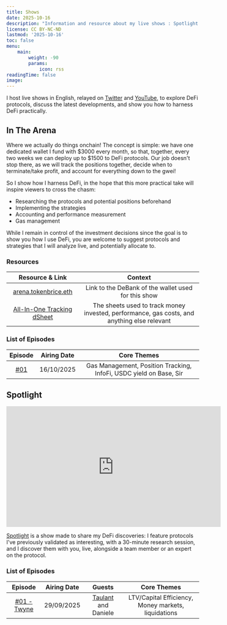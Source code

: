 ```yaml
---
title: Shows
date: 2025-10-16
description: "Information and resource about my live shows : Spotlight and In The Arena"
license: CC BY-NC-ND
lastmod: '2025-10-16'
toc: false
menu:
    main: 
        weight: -90
        params:
            icon: rss
readingTime: false
image: 
---
```


I host live shows in English, relayed on [Twitter](https://x.com/TokenBrice) and [YouTube](https://www.youtube.com/@Token_Brice), to explore DeFi protocols, discuss the latest developments, and show you how to harness DeFi practically.

## In The Arena

Where we actually do things onchain! The concept is simple: we have one dedicated wallet I fund with $3000 every month, so that, together, every two weeks we can deploy up to $1500 to DeFi protocols. Our job doesn't stop there, as we will track the positions together, decide when to terminate/take profit, and account for everything down to the gwei!

So I show how I harness DeFi, in the hope that this more practical take will inspire viewers to cross the chasm:
- Researching the protocols and potential positions beforehand
- Implementing the strategies
- Accounting and performance measurement
- Gas management

While I remain in control of the investment decisions since the goal is to show you how I use DeFi, you are welcome to suggest protocols and strategies that I will analyze live, and potentially allocate to.

### Resources

| Resource & Link | Context |
| :---: | :---: |
| [arena.tokenbrice.eth](https://debank.com/profile/0x76213d91155091F79954394FCD874684cCbC05c5) | Link to the DeBank of the wallet used for this show  |
| [All-In-One Tracking dSheet](https://sheets.fileverse.io/0x0cc3a7f572280810a260e90a5901088277662821/0#key=3cqocoWczVFav8lYq1Xo4N4WBWhKQgyd65cobiFHIWhAve0GGH1qRxOR5mFjC0zW) | The sheets used to track money invested, performance, gas costs, and anything else relevant  |

### List of Episodes

| Episode | Airing Date | Core Themes |
| :---: | :---: | :---: |
| [#01](https://www.youtube.com/watch?v=0wT-VU8PPbQ) | 16/10/2025 | Gas Management, Position Tracking, InfoFi, USDC yield on Base, Sir


## Spotlight

<div align = center>
    <iframe width="560" height="315" src="https://www.youtube-nocookie.com/embed/videoseries?si=ETdxyQVzCJ21aPfU&amp;list=PLZz0VhvssvNOrf7DQu3wAzlJlVWEzEgP9" title="YouTube video player" frameborder="0" allow="accelerometer; autoplay; clipboard-write; encrypted-media; gyroscope; picture-in-picture; web-share" referrerpolicy="strict-origin-when-cross-origin" allowfullscreen></iframe>
</div>


[Spotlight](https://www.youtube.com/playlist?list=PLZz0VhvssvNOrf7DQu3wAzlJlVWEzEgP9) is a show made to share my DeFi discoveries: I feature protocols I've previously validated as interesting, with a 30-minute research session, and I discover them with you, live, alongside a team member or an expert on the protocol.

### List of Episodes

| Episode | Airing Date | Guests | Core Themes |
| :---: | :---: | :---: | :---: |
| [#01 - Twyne](https://www.youtube.com/watch?v=lHuj9WUiu4Q) | 29/09/2025 | [Taulant](https://x.com/taulantxx) and Daniele | LTV/Capital Efficiency, Money markets, liquidations